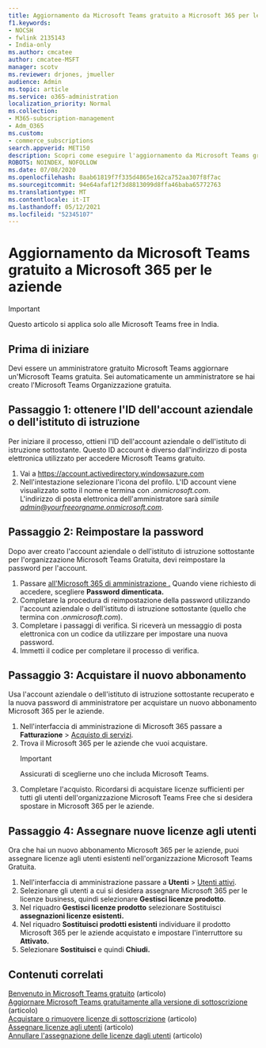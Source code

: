 ```yaml
---
title: Aggiornamento da Microsoft Teams gratuito a Microsoft 365 per le aziende
f1.keywords:
- NOCSH
- fwlink 2135143
- India-only
ms.author: cmcatee
author: cmcatee-MSFT
manager: scotv
ms.reviewer: drjones, jmueller
audience: Admin
ms.topic: article
ms.service: o365-administration
localization_priority: Normal
ms.collection:
- M365-subscription-management
- Adm_O365
ms.custom:
- commerce_subscriptions
search.appverid: MET150
description: Scopri come eseguire l'aggiornamento da Microsoft Teams gratuito a un nuovo abbonamento Microsoft 365 per le aziende.
ROBOTS: NOINDEX, NOFOLLOW
ms.date: 07/08/2020
ms.openlocfilehash: 8aab61819f7f335d4865e162ca752aa307f8f7ac
ms.sourcegitcommit: 94e64afaf12f3d8813099d8ffa46baba65772763
ms.translationtype: MT
ms.contentlocale: it-IT
ms.lasthandoff: 05/12/2021
ms.locfileid: "52345107"
---
```

# <a name="upgrade-from-microsoft-teams-free-to-microsoft-365-for-business"></a>Aggiornamento da Microsoft Teams gratuito a Microsoft 365 per le aziende

> [!IMPORTANT]
> Questo articolo si applica solo alle Microsoft Teams free in India.

## <a name="before-you-begin"></a>Prima di iniziare

Devi essere un amministratore gratuito Microsoft Teams aggiornare un'Microsoft Teams gratuita. Sei automaticamente un amministratore se hai creato l'Microsoft Teams Organizzazione gratuita.

## <a name="step-1-get-your-work-or-school-account-id"></a>Passaggio 1: ottenere l'ID dell'account aziendale o dell'istituto di istruzione

Per iniziare il processo, ottieni l'ID dell'account aziendale o dell'istituto di istruzione sottostante. Questo ID account è diverso dall'indirizzo di posta elettronica utilizzato per accedere Microsoft Teams gratuito.

1. Vai a <a href="https://go.microsoft.com/fwlink/p/?linkid=2134797" target="_blank"><https://account.activedirectory.windowsazure.com></a>
2. Nell'intestazione selezionare l'icona del profilo. L'ID account viene visualizzato sotto il nome e termina con *.onmicrosoft.com*.\
    L'indirizzo di posta elettronica dell'amministratore sarà *simile admin@yourfreeorgname.onmicrosoft.com*.

## <a name="step-2-reset-your-password"></a>Passaggio 2: Reimpostare la password

Dopo aver creato l'account aziendale o dell'istituto di istruzione sottostante per l'organizzazione Microsoft Teams Gratuita, devi reimpostare la password per l'account.

1. Passare <a href="https://go.microsoft.com/fwlink/p/?linkid=2024339" target="_blank">all'Microsoft 365 di amministrazione .</a> Quando viene richiesto di accedere, scegliere **Password dimenticata.**
2. Completare la procedura di reimpostazione della password utilizzando l'account aziendale o dell'istituto di istruzione sottostante (quello che termina con *.onmicrosoft.com*).
3. Completare i passaggi di verifica. Si riceverà un messaggio di posta elettronica con un codice da utilizzare per impostare una nuova password.
4. Immetti il codice per completare il processo di verifica.

## <a name="step-3-buy-your-new-subscription"></a>Passaggio 3: Acquistare il nuovo abbonamento

Usa l'account aziendale o dell'istituto di istruzione sottostante recuperato e la nuova password di amministratore per acquistare un nuovo abbonamento Microsoft 365 per le aziende.

1. Nell'interfaccia di amministrazione di Microsoft 365 passare a **Fatturazione** > <a href="https://go.microsoft.com/fwlink/p/?linkid=868433" target="_blank">Acquisto di servizi</a>.
2. Trova il Microsoft 365 per le aziende che vuoi acquistare.
    > [!IMPORTANT]
    > Assicurati di sceglierne uno che includa Microsoft Teams.
3. Completare l'acquisto. Ricordarsi di acquistare licenze sufficienti per tutti gli utenti dell'organizzazione Microsoft Teams Free che si desidera spostare in Microsoft 365 per le aziende.

## <a name="step-4-assign-new-licenses-to-users"></a>Passaggio 4: Assegnare nuove licenze agli utenti

Ora che hai un nuovo abbonamento Microsoft 365 per le aziende, puoi assegnare licenze agli utenti esistenti nell'organizzazione Microsoft Teams Gratuita.

1. Nell'interfaccia di amministrazione passare a **Utenti**  >  <a href="https://go.microsoft.com/fwlink/p/?linkid=834822" target="_blank">Utenti attivi</a>.
2. Selezionare gli utenti a cui si desidera assegnare Microsoft 365 per le licenze business, quindi selezionare **Gestisci licenze prodotto**.
3. Nel riquadro **Gestisci licenze prodotto** selezionare Sostituisci **assegnazioni licenze esistenti.**
4. Nel riquadro **Sostituisci prodotti esistenti** individuare il prodotto Microsoft 365 per le aziende acquistato e impostare l'interruttore su **Attivato.**
5. Selezionare **Sostituisci** e quindi **Chiudi.**

## <a name="related-content"></a>Contenuti correlati

[Benvenuto in Microsoft Teams gratuito](https://support.microsoft.com/office/6d79a648-6913-4696-9237-ed13de64ae3c) (articolo)\
[Aggiornare Microsoft Teams gratuitamente alla versione di sottoscrizione](/microsoftteams/upgrade-freemium) (articolo)\
[Acquistare o rimuovere licenze di sottoscrizione](../licenses/buy-licenses.md) (articolo)\
[Assegnare licenze agli utenti](../../admin/manage/assign-licenses-to-users.md) (articolo)\
[Annullare l'assegnazione delle licenze dagli utenti](../../admin/manage/remove-licenses-from-users.md) (articolo)
